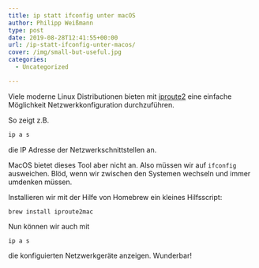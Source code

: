 ```yaml
---
title: ip statt ifconfig unter macOS
author: Philipp Weißmann
type: post
date: 2019-08-28T12:41:55+00:00
url: /ip-statt-ifconfig-unter-macos/
cover: /img/small-but-useful.jpg
categories:
  - Uncategorized

---
```

Viele moderne Linux Distributionen bieten mit [iproute2][1] eine einfache Möglichkeit Netzwerkkonfiguration durchzuführen.

So zeigt z.B.

```bash
ip a s
```

die IP Adresse der Netzwerkschnittstellen an.

MacOS bietet dieses Tool aber nicht an. Also müssen wir auf `ifconfig` ausweichen. Blöd, wenn wir zwischen den Systemen wechseln und immer umdenken müssen.

Installieren wir mit der Hilfe von Homebrew ein kleines Hilfsscript:

```shell
brew install iproute2mac
```

Nun können wir auch mit

```shell
ip a s
```

die konfiguierten Netzwerkgeräte anzeigen. Wunderbar!

 [1]: https://de.wikipedia.org/wiki/Iproute2